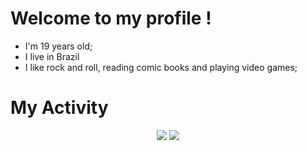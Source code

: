 # Welcome to my profile !
- I'm 19 years old;
- I live in Brazil
- I like rock and roll, reading comic books and playing video games;
# My Activity
<p align="center">
 <img src='https://streak-stats.demolab.com?user=GabrielFogo&theme=darcula&hide_border=false&mode=weekly&card_width=500'/>
 <img src="https://github-readme-stats.vercel.app/api/top-langs/?username=GabrielFogo&layout=donut&bg_color=161b22&border_color=393f48&theme=merko&card_width=950&langs_count=6"/>
</p>

